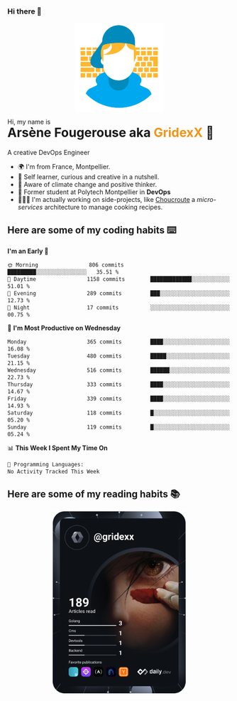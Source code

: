### Hi there 👋

<!--
**GridexX/gridexx** is a ✨ _special_ ✨ repository because its `README.md` (this file) appears on your GitHub profile.

Here are some ideas to get you started:

- 🔭 I’m currently working on ...
- 🌱 I’m currently learning ...
- 👯 I’m looking to collaborate on ...
- 🤔 I’m looking for help with ...
- 💬 Ask me about ...
- 📫 How to reach me: ...
- 😄 Pronouns: ...
- ⚡ Fun fact: ...
-->


<!-- Header -->
<div align="center">
  <img align="center" src="./images/user_profile.png" width="200">
</div>
<p>Hi, my name is</p> 
<h1 style="margin-top:-15px">Arsène Fougerouse aka <span style="color:#ef961a">GridexX</span> 👋</h1>

A creative DevOps Engineer

- 🌍 I'm from France, Montpellier.
- 🎨 Self learner, curious and creative in a nutshell. 
- 🌱 Aware of climate change and positive thinker.
- 📕 Former student at Polytech Montpellier in **DevOps**
- 👨🏻‍💻 I'm actually working on side-projects, like [Choucroute](https://github.com/choucroute-orga) a *micro-services* architecture to manage cooking recipes.


## Here are some of my coding habits ⌨️

<!-- Add a section about tech and Ops stack
  Like this one : https://github.com/Xanthus58#-tech-stack
-->
<!--START_SECTION:waka-->
**I'm an Early 🐤** 

```text
🌞 Morning                806 commits         █████████░░░░░░░░░░░░░░░░   35.51 % 
🌆 Daytime                1158 commits        █████████████░░░░░░░░░░░░   51.01 % 
🌃 Evening                289 commits         ███░░░░░░░░░░░░░░░░░░░░░░   12.73 % 
🌙 Night                  17 commits          ░░░░░░░░░░░░░░░░░░░░░░░░░   00.75 % 
```
📅 **I'm Most Productive on Wednesday** 

```text
Monday                   365 commits         ████░░░░░░░░░░░░░░░░░░░░░   16.08 % 
Tuesday                  480 commits         █████░░░░░░░░░░░░░░░░░░░░   21.15 % 
Wednesday                516 commits         ██████░░░░░░░░░░░░░░░░░░░   22.73 % 
Thursday                 333 commits         ████░░░░░░░░░░░░░░░░░░░░░   14.67 % 
Friday                   339 commits         ████░░░░░░░░░░░░░░░░░░░░░   14.93 % 
Saturday                 118 commits         █░░░░░░░░░░░░░░░░░░░░░░░░   05.20 % 
Sunday                   119 commits         █░░░░░░░░░░░░░░░░░░░░░░░░   05.24 % 
```


📊 **This Week I Spent My Time On** 

```text
💬 Programming Languages: 
No Activity Tracked This Week
```


<!--END_SECTION:waka-->

## Here are some of my reading habits 📚
<div  align="center">
  <img src="./images/devcard.svg" width="300">
</div>
